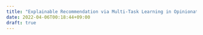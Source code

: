 ```yaml
---
title: "Explainable Recommendation via Multi-Task Learning in Opinionated Text Data"
date: 2022-04-06T00:18:44+09:00
draft: true
---
```


